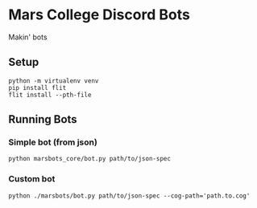 # Mars College Discord Bots

Makin' bots

## Setup

```
python -m virtualenv venv
pip install flit
flit install --pth-file
```

## Running Bots

### Simple bot (from json)

`python marsbots_core/bot.py path/to/json-spec`

### Custom bot

`python ./marsbots/bot.py path/to/json-spec --cog-path='path.to.cog'`
